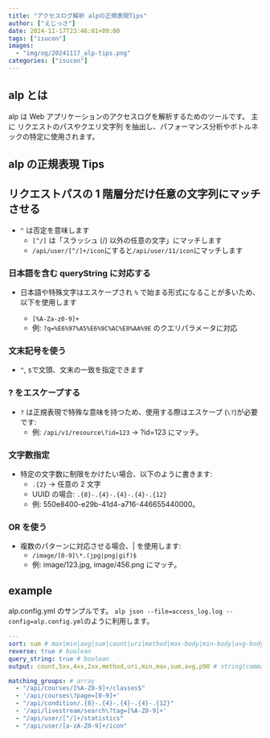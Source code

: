 ```yaml
---
title: "アクセスログ解析 alpの正規表現Tips"
author: ["えじっさ"]
date: 2024-11-17T23:46:01+09:00
tags: ["isucon"]
images:
  - "img/og/20241117_alp-tips.png"
categories: ["isucon"]
---
```


## alp とは

alp は Web アプリケーションのアクセスログを解析するためのツールです。
主に リクエストのパスやクエリ文字列 を抽出し、パフォーマンス分析やボトルネックの特定に使用されます。

## alp の正規表現 Tips

## リクエストパスの 1 階層分だけ任意の文字列にマッチさせる

- `^` は否定を意味します
  - `[^/]` は「スラッシュ (/) 以外の任意の文字」にマッチします
  - `/api/user/[^/]+/icon`にすると`/api/user/11/icon`にマッチします

### 日本語を含む queryString に対応する

- 日本語や特殊文字はエスケープされ `%` で始まる形式になることが多いため、以下を使用します

  - `[%A-Za-z0-9]+`
  - 例: `?q=%E6%97%A5%E6%9C%AC%E8%AA%9E` のクエリパラメータに対応

### 文末記号を使う

- `^`, `$`で文頭、文末の一致を指定できます

### ? をエスケープする

- `?` は正規表現で特殊な意味を持つため、使用する際はエスケープ (`\?`)が必要です:
  - 例: `/api/v1/resource\?id=123` → ?id=123 にマッチ。

### 文字数指定

- 特定の文字数に制限をかけたい場合、以下のように書きます:
  - `.{2}` → 任意の 2 文字
  - UUID の場合: `.{8}-.{4}-.{4}-.{4}-.{12}`
  - 例: 550e8400-e29b-41d4-a716-446655440000。

### OR を使う

- 複数のパターンに対応させる場合、| を使用します:
  - `/image/[0-9]\*.(jpg|png|gif)$`
  - 例: image/123.jpg, image/456.png にマッチ。

## example

alp.config.yml のサンプルです。
`alp json --file=access_log.log --config=alp.config.yml`のように利用します。

```yaml
---
sort: sum # max|min|avg|sum|count|uri|method|max-body|min-body|avg-body|sum-body|p1|p50|p99|stddev
reverse: true # boolean
query_string: true # boolean
output: count,5xx,4xx,2xx,method,uri,min,max,sum,avg,p90 # string(comma separated)

matching_groups: # array
  - "/api/courses/[%A-Z0-9]+/classes$"
  - '/api/courses\?page=[0-9]+'
  - "/api/condition/.{8}-.{4}-.{4}-.{4}-.{12}"
  - '/api/livestream/search\?tag=[%A-Z0-9]+'
  - "/api/user/[^/]+/statistics"
  - "/api/user/[a-zA-Z0-9]+/icon"
```
